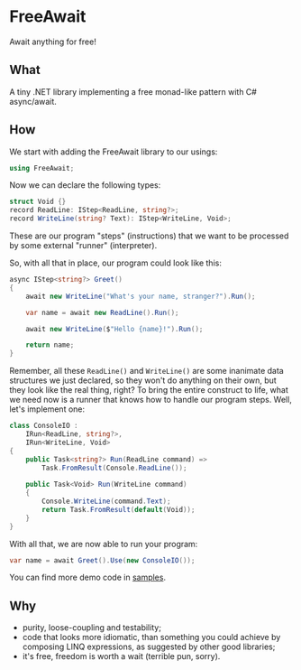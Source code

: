 # FreeAwait
Await anything for free!

## What
A tiny .NET library implementing a free monad-like pattern with C# async/await.

## How
We start with adding the FreeAwait library to our usings:
```csharp
using FreeAwait;
```

Now we can declare the following types:
```csharp
struct Void {}
record ReadLine: IStep<ReadLine, string?>;
record WriteLine(string? Text): IStep<WriteLine, Void>;
```
These are our program "steps" (instructions) that we want to be processed by some external "runner" (interpreter).

So, with all that in place, our program could look like this:
```csharp
async IStep<string?> Greet()
{
    await new WriteLine("What's your name, stranger?").Run();

    var name = await new ReadLine().Run();

    await new WriteLine($"Hello {name}!").Run();

    return name;
}
```

Remember, all these `ReadLine()` and `WriteLine()` are some inanimate data structures we just declared, so they won't do anything on their own, but they look like the real thing, right? To bring the entire construct to life, what we need now is a runner that knows how to handle our program steps. Well, let's implement one:
```csharp
class ConsoleIO :
    IRun<ReadLine, string?>,
    IRun<WriteLine, Void>
{
    public Task<string?> Run(ReadLine command) => 
        Task.FromResult(Console.ReadLine());
    
    public Task<Void> Run(WriteLine command)
    {
        Console.WriteLine(command.Text);
        return Task.FromResult(default(Void));
    }
}
```

With all that, we are now able to run your program:
```csharp
var name = await Greet().Use(new ConsoleIO());
```

You can find more demo code in [samples](./samples).

## Why
- purity, loose-coupling and testability;
- code that looks more idiomatic, than something you could achieve by composing LINQ expressions, as suggested by other good libraries;
- it's free, freedom is worth a wait (terrible pun, sorry).
